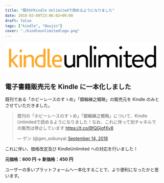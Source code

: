 ```yaml
---
title: "既刊がKindle Unlimitedで読めるようになりました"
date: 2018-03-09T23:06:02+09:00
draft: false
tags: ["kindle", "Doujin"]
cover: "./kindleunlimitedlogo.png"
---
```


![image](./kindleunlimitedlogo.png)

## 電子書籍販売元を Kindle に一本化しました

既刊である「ホビーレースのすゝめ」「銀輪練之概略」の販売元を Kindle のみとさせていただきました。

<blockquote class="twitter-tweet"><p lang="ja" dir="ltr">既刊の「ホビーレースのすゝめ」「銀輪練之概略」について、Kindle Unlimitedで読めるようになりました！なお、これに伴って別チャネルでの販売は停止しています <a href="https://t.co/BfQGjgfXv8">https://t.co/BfQGjgfXv8</a></p>&mdash; ゲン (@gen_sobunya) <a href="https://twitter.com/gen_sobunya/status/1040549902202200064?ref_src=twsrc%5Etfw">September 14, 2018</a></blockquote> <script async src="https://platform.twitter.com/widgets.js" charset="utf-8"></script>

これに伴い、価格改定及び KindleUnlimited への対応を行いました！

**元価格：600 円 → 新価格：450 円**

ユーザーの多いプラットフォームへ一本化することで、より便利になったかと思います。
